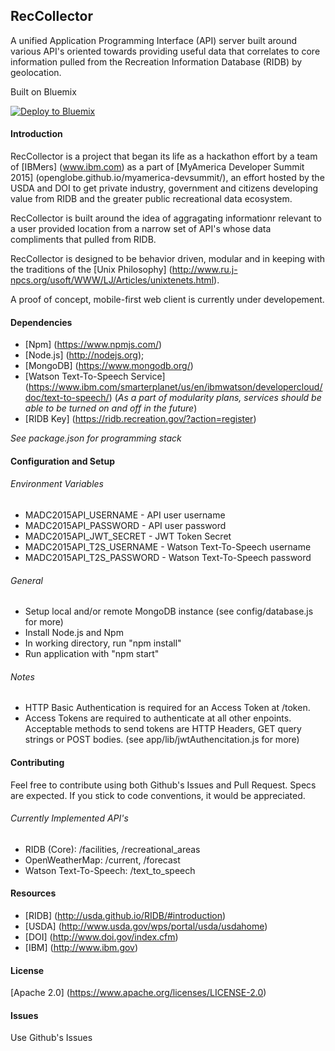 ## RecCollector
A unified Application Programming Interface (API) server built around various
API's oriented towards providing useful data that correlates to core 
information pulled from the Recreation Information Database (RIDB) by
geolocation.

Built on Bluemix

[![Deploy to Bluemix](https://bluemix.net/deploy/button.png)](https://bluemix.net/deploy?repository=https://example.com)

#### Introduction
RecCollector is a project that began its life as a hackathon effort by a team
of [IBMers] (www.ibm.com) as a part of [MyAmerica Developer Summit 2015]
(openglobe.github.io/myamerica-devsummit/), an effort hosted by the USDA and
DOI to get private industry, government and citizens developing value from 
RIDB and the greater public recreational data ecosystem.

RecCollector is built around the idea of aggragating informationr relevant to a
user provided location from a narrow set of API's whose data compliments that 
pulled from RIDB.

RecCollector is designed to be behavior driven, modular and in keeping with the
traditions of the [Unix Philosophy] (http://www.ru.j-npcs.org/usoft/WWW/LJ/Articles/unixtenets.html).

A proof of concept, mobile-first web client is currently under developement.

#### Dependencies
- [Npm] (https://www.npmjs.com/)
- [Node.js] (http://nodejs.org);
- [MongoDB] (https://www.mongodb.org/)
- [Watson Text-To-Speech Service] (https://www.ibm.com/smarterplanet/us/en/ibmwatson/developercloud/doc/text-to-speech/) (*As a part of modularity plans, services should be able to be turned on and off in the future*)
- [RIDB Key] (https://ridb.recreation.gov/?action=register)

*See package.json for programming stack*

#### Configuration and Setup
###### Environment Variables
- MADC2015API_USERNAME - API user username
- MADC2015API_PASSWORD - API user password
- MADC2015API_JWT_SECRET - JWT Token Secret
- MADC2015API_T2S_USERNAME - Watson Text-To-Speech username
- MADC2015API_T2S_PASSWORD - Watson Text-To-Speech password

###### General
- Setup local and/or remote MongoDB instance (see config/database.js for more)
- Install Node.js and Npm
- In working directory, run "npm install"
- Run application with "npm start"

###### Notes
- HTTP Basic Authentication is required for an Access Token at /token.
- Access Tokens are required to authenticate at all other enpoints. Acceptable
methods to send tokens are HTTP Headers, GET query strings or POST bodies. (see
app/lib/jwtAuthencitation.js for more)

#### Contributing
Feel free to contribute using both Github's Issues and Pull Request. Specs are
expected. If you stick to code conventions, it would be appreciated.

###### Currently Implemented API's
- RIDB (Core): /facilities, /recreational_areas
- OpenWeatherMap: /current, /forecast
- Watson Text-To-Speech: /text_to_speech

#### Resources
- [RIDB] (http://usda.github.io/RIDB/#introduction)
- [USDA] (http://www.usda.gov/wps/portal/usda/usdahome)
- [DOI] (http://www.doi.gov/index.cfm)
- [IBM] (http://www.ibm.gov)

#### License
[Apache 2.0] (https://www.apache.org/licenses/LICENSE-2.0)

#### Issues
Use Github's Issues
